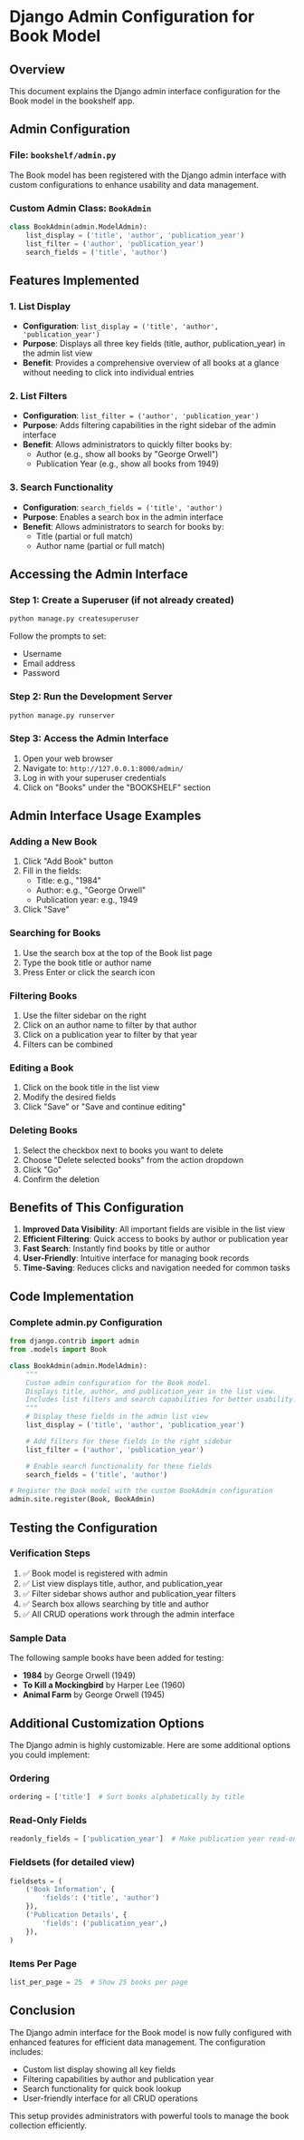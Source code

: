 # Django Admin Configuration for Book Model

## Overview

This document explains the Django admin interface configuration for the Book model in the bookshelf app.

## Admin Configuration

### File: `bookshelf/admin.py`

The Book model has been registered with the Django admin interface with custom configurations to enhance usability and data management.

### Custom Admin Class: `BookAdmin`

```python
class BookAdmin(admin.ModelAdmin):
    list_display = ('title', 'author', 'publication_year')
    list_filter = ('author', 'publication_year')
    search_fields = ('title', 'author')
```

## Features Implemented

### 1. **List Display**

- **Configuration**: `list_display = ('title', 'author', 'publication_year')`
- **Purpose**: Displays all three key fields (title, author, publication_year) in the admin list view
- **Benefit**: Provides a comprehensive overview of all books at a glance without needing to click into individual entries

### 2. **List Filters**

- **Configuration**: `list_filter = ('author', 'publication_year')`
- **Purpose**: Adds filtering capabilities in the right sidebar of the admin interface
- **Benefit**: Allows administrators to quickly filter books by:
  - Author (e.g., show all books by "George Orwell")
  - Publication Year (e.g., show all books from 1949)

### 3. **Search Functionality**

- **Configuration**: `search_fields = ('title', 'author')`
- **Purpose**: Enables a search box in the admin interface
- **Benefit**: Allows administrators to search for books by:
  - Title (partial or full match)
  - Author name (partial or full match)

## Accessing the Admin Interface

### Step 1: Create a Superuser (if not already created)

```bash
python manage.py createsuperuser
```

Follow the prompts to set:

- Username
- Email address
- Password

### Step 2: Run the Development Server

```bash
python manage.py runserver
```

### Step 3: Access the Admin Interface

1. Open your web browser
2. Navigate to: `http://127.0.0.1:8000/admin/`
3. Log in with your superuser credentials
4. Click on "Books" under the "BOOKSHELF" section

## Admin Interface Usage Examples

### Adding a New Book

1. Click "Add Book" button
2. Fill in the fields:
   - Title: e.g., "1984"
   - Author: e.g., "George Orwell"
   - Publication year: e.g., 1949
3. Click "Save"

### Searching for Books

1. Use the search box at the top of the Book list page
2. Type the book title or author name
3. Press Enter or click the search icon

### Filtering Books

1. Use the filter sidebar on the right
2. Click on an author name to filter by that author
3. Click on a publication year to filter by that year
4. Filters can be combined

### Editing a Book

1. Click on the book title in the list view
2. Modify the desired fields
3. Click "Save" or "Save and continue editing"

### Deleting Books

1. Select the checkbox next to books you want to delete
2. Choose "Delete selected books" from the action dropdown
3. Click "Go"
4. Confirm the deletion

## Benefits of This Configuration

1. **Improved Data Visibility**: All important fields are visible in the list view
2. **Efficient Filtering**: Quick access to books by author or publication year
3. **Fast Search**: Instantly find books by title or author
4. **User-Friendly**: Intuitive interface for managing book records
5. **Time-Saving**: Reduces clicks and navigation needed for common tasks

## Code Implementation

### Complete admin.py Configuration

```python
from django.contrib import admin
from .models import Book

class BookAdmin(admin.ModelAdmin):
    """
    Custom admin configuration for the Book model.
    Displays title, author, and publication_year in the list view.
    Includes list filters and search capabilities for better usability.
    """
    # Display these fields in the admin list view
    list_display = ('title', 'author', 'publication_year')

    # Add filters for these fields in the right sidebar
    list_filter = ('author', 'publication_year')

    # Enable search functionality for these fields
    search_fields = ('title', 'author')

# Register the Book model with the custom BookAdmin configuration
admin.site.register(Book, BookAdmin)
```

## Testing the Configuration

### Verification Steps

1. ✅ Book model is registered with admin
2. ✅ List view displays title, author, and publication_year
3. ✅ Filter sidebar shows author and publication_year filters
4. ✅ Search box allows searching by title and author
5. ✅ All CRUD operations work through the admin interface

### Sample Data

The following sample books have been added for testing:

- **1984** by George Orwell (1949)
- **To Kill a Mockingbird** by Harper Lee (1960)
- **Animal Farm** by George Orwell (1945)

## Additional Customization Options

The Django admin is highly customizable. Here are some additional options you could implement:

### Ordering

```python
ordering = ['title']  # Sort books alphabetically by title
```

### Read-Only Fields

```python
readonly_fields = ['publication_year']  # Make publication year read-only
```

### Fieldsets (for detailed view)

```python
fieldsets = (
    ('Book Information', {
        'fields': ('title', 'author')
    }),
    ('Publication Details', {
        'fields': ('publication_year',)
    }),
)
```

### Items Per Page

```python
list_per_page = 25  # Show 25 books per page
```

## Conclusion

The Django admin interface for the Book model is now fully configured with enhanced features for efficient data management. The configuration includes:

- Custom list display showing all key fields
- Filtering capabilities by author and publication year
- Search functionality for quick book lookup
- User-friendly interface for all CRUD operations

This setup provides administrators with powerful tools to manage the book collection efficiently.
